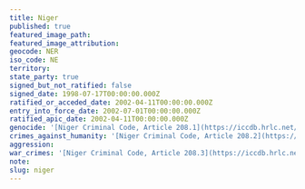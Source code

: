 ```yaml
---
title: Niger
published: true
featured_image_path:
featured_image_attribution:
geocode: NER
iso_code: NE
territory:
state_party: true
signed_but_not_ratified: false
signed_date: 1998-07-17T00:00:00.000Z
ratified_or_acceded_date: 2002-04-11T00:00:00.000Z
entry_into_force_date: 2002-07-01T00:00:00.000Z
ratified_apic_date: 2002-04-11T00:00:00.000Z
genocide: '[Niger Criminal Code, Article 208.1](https://iccdb.hrlc.net/data/doc/352/)'
crimes_against_humanity: '[Niger Criminal Code, Article 208.2](https://iccdb.hrlc.net/data/doc/352/)'
aggression:
war_crimes: '[Niger Criminal Code, Article 208.3](https://iccdb.hrlc.net/data/doc/352/)'
note:
slug: niger
---
```



